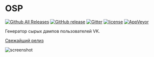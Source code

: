 OSP
=================

[![Github All Releases](https://img.shields.io/github/downloads/kasthack/OSP/total.svg)](https://github.com/kasthack/OSP/releases/latest)
[![GitHub release](https://img.shields.io/github/release/kasthack/OSP.svg)](https://github.com/kasthack/OSP/releases/latest)
[![Gitter](https://img.shields.io/gitter/room/kasthack_osp/Lobby.svg)](https://gitter.im/kasthack_osp/)
[![license](https://img.shields.io/github/license/kasthack/OSP.svg)](LICENSE)
[![AppVeyor](https://img.shields.io/appveyor/ci/kasthack/kasthack-osp.svg)](https://ci.appveyor.com/project/kasthack/kasthack-osp)

Генератор сырых дампов пользователей VK.

[Свежайший релиз](https://github.com/kasthack/OSP/releases/latest)

![screenshot](https://i.imgur.com/ai6livb.png)
